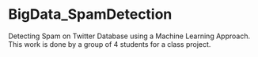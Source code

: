# BigData_SpamDetection
Detecting Spam on Twitter Database using a Machine Learning Approach. This work is done by a group of 4 students for a class project. 
